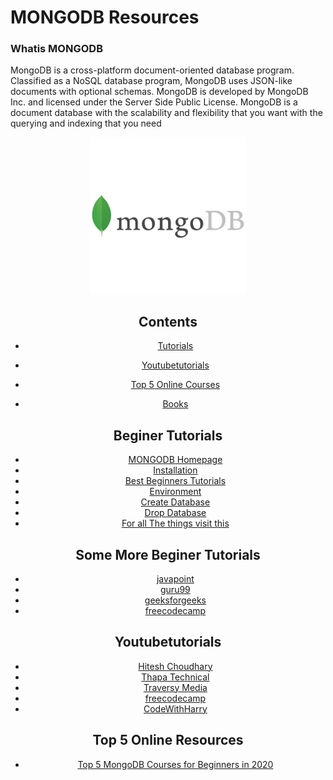 # MONGODB Resources
### Whatis MONGODB
MongoDB is a cross-platform document-oriented database program. Classified as a NoSQL database program, MongoDB uses JSON-like documents with optional schemas. MongoDB is developed by MongoDB Inc. and licensed under the Server Side Public License. MongoDB is a document database with the scalability and flexibility that you want with the querying and indexing that you need

<div align="center">
	<code><img height="250" src="https://raw.githubusercontent.com/github/explore/80688e429a7d4ef2fca1e82350fe8e3517d3494d/topics/mongodb/mongodb.png"></code>
</div>
<div align="center">
	
## Contents

- [Tutorials](#beginer-tutorials)<br/> 

- [ Youtubetutorials](#beginer-tutorials)<br/> 

- [Top 5 Online Courses](#beginer-tutorials)<br/> 

- [Books](#beginer-tutorials)<br/> 

## Beginer Tutorials

- [MONGODB Homepage ](https://www.mongodb.com/what-is-mongodb)
- [Installation ](https://www.mongodb.com/try/download/community)
- [Best Beginners Tutorials ](https://www.tutorialspoint.com/mongodb/index.htm)
- [Environment ](https://www.tutorialspoint.com/mongodb/mongodb_environment.htm)
- [Create Database ](https://www.tutorialspoint.com/mongodb/mongodb_create_database.htm)
- [Drop Database ](https://www.tutorialspoint.com/mongodb/mongodb_drop_database.htm)
- [For all The things visit this ](https://www.tutorialspoint.com/index.htm)

## Some More Beginer Tutorials
- [javapoint](https://www.javatpoint.com/mongodb-tutorial)
- [guru99](https://www.guru99.com/mongodb-tutorials.html)
- [geeksforgeeks](https://www.geeksforgeeks.org/mongodb-an-introduction/)
- [freecodecamp](https://www.freecodecamp.org/news/tag/mongodb/)


## Youtubetutorials
-  [Hitesh Choudhary](https://www.youtube.com/playlist?list=PLRAV69dS1uWTaoxyeBbKpAEF90i4ijUQZ) 
-  [Thapa Technical](https://www.youtube.com/playlist?list=PLwGdqUZWnOp1P9xSsJg7g3AY0CUjs-WOa) 
-  [Traversy Media](https://www.youtube.com/watch?v=-56x56UppqQ) 
-  [freecodecamp](https://www.youtube.com/watch?v=4yqu8YF29cU) 
-  [CodeWithHarry](https://www.youtube.com/playlist?list=PLu0W_9lII9agiCUZYRsvtGTXdxkzPyItg) 

## Top 5 Online Resources
-  [Top 5 MongoDB Courses for Beginners in 2020](https://medium.com/javarevisited/5-best-mongodb-courses-to-learn-nosql-for-beginners-in-2020-42df5af5496c) 
